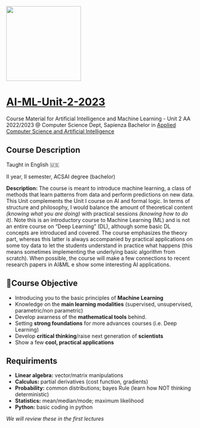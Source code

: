 <img src='https://www.di.uniroma1.it/sites/all/themes/sapienza_bootstrap/logo.png' width="200"/> 

# [AI-ML-Unit-2-2023](https://iacopomasi.github.io/AI-ML-Unit-2/)
Course Material for Artificial Intelligence and Machine Learning - Unit 2 AA 2022/2023 @ Computer Science Dept, Sapienza
Bachelor in [Applied Computer Science and Artificial Intelligence](https://acsai.di.uniroma1.it/)


## Course Description

Taught in English 🇺🇸

II year, II semester, ACSAI degree (bachelor)

**Description:** The course is meant to introduce machine learning, a class of methods that learn patterns from data and perform predictions on new data. This Unit complements the Unit I course on AI and formal logic. In terms of structure and philosophy, I would balance the amount of theoretical content *(knowing what you are doing)* with practical sessions *(knowing how to do it)*. Note this is an introductory course to Machine Learning (ML) and is not an entire course on “Deep Learning” (DL), although some basic DL concepts are introduced and covered. The course emphasizes the theory part, whereas this latter is always accompanied by practical applications on some toy data to let the students understand in practice what happens (this means sometimes implementing the underlying basic algorithm from scratch). When possible, the course will make a few connections to recent research papers in AI&ML e show some interesting AI applications.

##  🎯Course Objective

- Introducing you to the basic principles of **Machine Learning**
- Knowledge on the **main learning modalities** (supervised, unsupervised, parametric/non parametric)
- Develop awarness of the **mathematical tools** behind.
- Setting **strong foundations** for more advances courses (i.e. Deep Learning)
- Develop **critical thinking**/raise next generation of **scientists**
- Show a few **cool, practical applications**

## Requiriments

* **Linear algebra:** vector/matrix manipulations 
* **Calculus:** partial derivatives (cost function, gradients)
* **Probability:** common distributions; bayes Rule (learn how NOT thinking deterministic)
* **Statistics:** mean/median/mode; maximum likelihood
* **Python:** basic coding in python

*We will review these in the first lectures*
